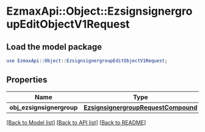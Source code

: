 # EzmaxApi::Object::EzsignsignergroupEditObjectV1Request

## Load the model package
```perl
use EzmaxApi::Object::EzsignsignergroupEditObjectV1Request;
```

## Properties
Name | Type | Description | Notes
------------ | ------------- | ------------- | -------------
**obj_ezsignsignergroup** | [**EzsignsignergroupRequestCompound**](EzsignsignergroupRequestCompound.md) |  | 

[[Back to Model list]](../README.md#documentation-for-models) [[Back to API list]](../README.md#documentation-for-api-endpoints) [[Back to README]](../README.md)


